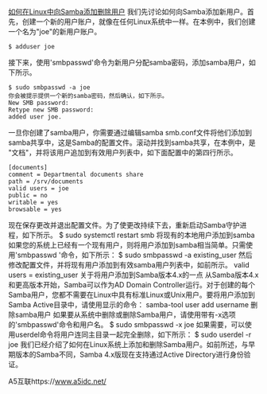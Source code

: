 [如何在Linux中向Samba添加删除用户](https://www.cnblogs.com/a5idc/p/13533610.html)
我们先讨论如何向Samba添加新用户。首先，创建一个新的用户账户，就像在任何Linux系统中一样。在本例中，我们创建一个名为"joe"的新用户账户。
```
$ adduser joe
```
接下来，使用'smbpasswd'命令为新用户分配samba密码，添加samba用户，如下所示。
```
$ sudo smbpasswd -a joe
你会被提示提供一个新的samba密码，然后确认，如下所示。
New SMB password:
Retype new SMB password:
added user joe.
```
一旦你创建了samba用户，你需要通过编辑samba smb.conf文件将他们添加到samba共享中，这是Samba的配置文件。滚动并找到samba共享，在本例中，是 "文档"，并将该用户追加到有效用户列表中，如下面配置中的第四行所示。
```
[documents]
comment = Departmental documents share
path = /srv/documents
valid users = joe
public = no
writable = yes
browsable = yes
```
现在保存更改并退出配置文件。为了使更改持续下去，重新启动Samba守护进程，如下所示。
$ sudo systemctl restart smb
将现有的本地用户添加到samba
如果您的系统上已经有一个现有用户，则将用户添加到samba相当简单。只需使用'smbpasswd '命令，如下所示：
$ sudo smbpasswd -a existing_user
然后修改配置文件，并将现有用户添加到有效samba用户列表中，如前所示。
valid users = existing_user
关于将用户添加到Samba版本4.x的一点
从Samba版本4.x和更高版本开始，Samba可以作为AD Domain Controller运行。对于创建的每个Samba用户，您都不需要在Linux中具有标准Linux或Unix用户。要将用户添加到Samba Active目录中，请使用显示的命令：
samba-tool user add username
删除samba用户
如果要从系统中删除或删除Samba用户，请使用带有-x选项的'smbpasswd'命令和用户名。
$ sudo smbpasswd -x joe
如果需要，可以使用userdel命令将用户连同主目录一起完全删除，如下所示：
$ sudo userdel -r joe
我们已经介绍了如何在Linux系统上添加和删除Samba用户。如前所述，与早期版本的Samba不同，Samba 4.x版现在支持通过Active Directory进行身份验证。

A5互联https://www.a5idc.net/
